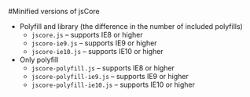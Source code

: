 #Minified versions of jsCore

 - Polyfill and library (the difference in the number of included polyfills)
     - `jscore.js` – supports IE8 or higher
     - `jscore-ie9.js` – supports IE9 or higher
     - `jscore-ie10.js` – supports IE10 or higher
 - Only polyfill
     - `jscore-polyfill.js` – supports IE8 or higher
     - `jscore-polyfill-ie9.js` – supports IE9 or higher
     - `jscore-polyfill-ie10.js` – supports IE10 or higher
